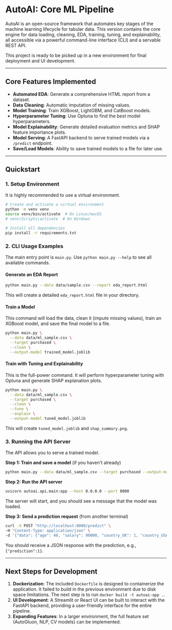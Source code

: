 # AutoAI: Core ML Pipeline

AutoAI is an open-source framework that automates key stages of the machine learning lifecycle for tabular data. This version contains the core engine for data loading, cleaning, EDA, training, tuning, and explainability, all accessible via a powerful command-line interface (CLI) and a servable REST API.

This project is ready to be picked up in a new environment for final deployment and UI development.

---

## Core Features Implemented

*   **Automated EDA**: Generate a comprehensive HTML report from a dataset.
*   **Data Cleaning**: Automatic imputation of missing values.
*   **Model Training**: Train XGBoost, LightGBM, and CatBoost models.
*   **Hyperparameter Tuning**: Use Optuna to find the best model hyperparameters.
*   **Model Explainability**: Generate detailed evaluation metrics and SHAP feature importance plots.
*   **Model Serving**: A FastAPI backend to serve trained models via a `/predict` endpoint.
*   **Save/Load Models**: Ability to save trained models to a file for later use.

---

## Quickstart

### 1. Setup Environment

It is highly recommended to use a virtual environment.

```bash
# Create and activate a virtual environment
python -m venv venv
source venv/bin/activate  # On Linux/macOS
# venv\Scripts\activate  # On Windows

# Install all dependencies
pip install -r requirements.txt
```

### 2. CLI Usage Examples

The main entry point is `main.py`. Use `python main.py --help` to see all available commands.

#### Generate an EDA Report
```bash
python main.py --data data/sample.csv --report eda_report.html
```
This will create a detailed `eda_report.html` file in your directory.

#### Train a Model
This command will load the data, clean it (impute missing values), train an XGBoost model, and save the final model to a file.
```bash
python main.py \
  --data data/ml_sample.csv \
  --target purchased \
  --clean \
  --output-model trained_model.joblib
```

#### Train with Tuning and Explainability
This is the full-power command. It will perform hyperparameter tuning with Optuna and generate SHAP explanation plots.
```bash
python main.py \
  --data data/ml_sample.csv \
  --target purchased \
  --clean \
  --tune \
  --explain \
  --output-model tuned_model.joblib
```
This will create `tuned_model.joblib` and `shap_summary.png`.

### 3. Running the API Server

The API allows you to serve a trained model.

**Step 1: Train and save a model** (if you haven't already)
```bash
python main.py --data data/ml_sample.csv --target purchased --output-model trained_model.joblib
```

**Step 2: Run the API server**
```bash
uvicorn autoai.api.main:app --host 0.0.0.0 --port 8000
```
The server will start, and you should see a message that the model was loaded.

**Step 3: Send a prediction request** (from another terminal)
```bash
curl -X POST "http://localhost:8000/predict" \
-H "Content-Type: application/json" \
-d '{"data": {"age": 40, "salary": 90000, "country_UK": 1, "country_USA": 0}}'
```
You should receive a JSON response with the prediction, e.g., `{"prediction":1}`.

---

## Next Steps for Development


1.  **Dockerization**: The included `Dockerfile` is designed to containerize the application. It failed to build in the previous environment due to disk space limitations. The next step is to run `docker build -t autoai-app .`.
2.  **UI Development**: A Streamlit or React UI can be built to interact with the FastAPI backend, providing a user-friendly interface for the entire pipeline.
3.  **Expanding Features**: In a larger environment, the full feature set (AutoGluon, NLP, CV models) can be implemented.
